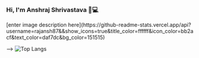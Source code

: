 ### Hi, I'm Anshraj Shrivastava 👋💻

<!--
**rajansh87/rajansh87** is a ✨ _special_ ✨ repository because its `README.md` (this file) appears on your GitHub profile.


- 🔭 I’m currently Studying Btech CSE @JaypeeUniversityofEngineeringandTechnology
- 🌱 I’m currently learning Data Structures, Competitive Programming, Machine Learning with DevOps Integration, Red Hat Enterprise Linux 8.
- 🤔 I’m looking for good opportunities for my future.
- 💬 Ask me about Data Structures, Competitive Programming, MLOps, RHEL8.
- 📫 How to reach me: [LinkedIn](https://www.linkedin.com/in/ansh-raj/) , [Mail](rajansh87@gmail.com)
- 😄 Pronouns: Learner
- ⚡ Fun fact: I likes exploring, analysing and learning new things...
--> [enter image description here](https://github-readme-stats.vercel.app/api?username=rajansh87&&show_icons=true&title_color=ffffff&icon_color=bb2acf&text_color=daf7dc&bg_color=151515)

--> ![Top Langs](https://github-readme-stats.vercel.app/api/top-langs/?username=rajansh87&&show_icons=true&title_color=ffffff&icon_color=bb2acf&text_color=daf7dc&bg_color=151515)

